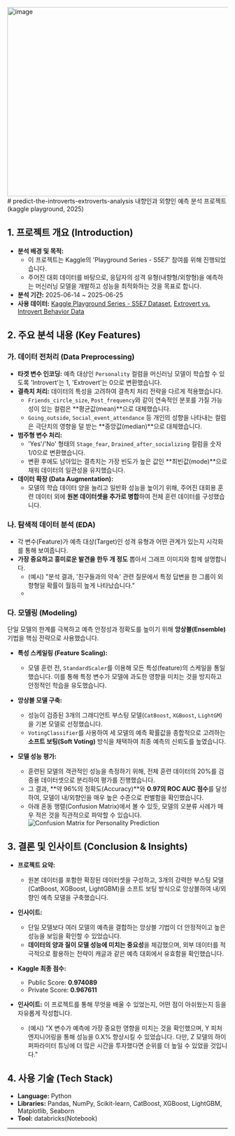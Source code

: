 <img width="548" height="432" alt="image" src="https://github.com/user-attachments/assets/be4ce84b-46d0-414f-a2f9-6ae311e3525f" /># predict-the-introverts-extroverts-analysis
내향인과 외향인 예측 분석 프로젝트(kaggle playground, 2025)

## 1. 프로젝트 개요 (Introduction)

* **분석 배경 및 목적:**
    * 이 프로젝트는 Kaggle의 'Playground Series - S5E7' 참여를 위해 진행되었습니다.
    * 주어진 대회 데이터를 바탕으로, 응답자의 성격 유형(내향형/외향형)을 예측하는 머신러닝 모델을 개발하고 성능을 최적화하는 것을 목표로 합니다.
* **분석 기간:** 2025-06-14 ~ 2025-06-25
* **사용 데이터:** [Kaggle Playground Series - S5E7 Dataset](https://www.kaggle.com/competitions/playground-series-s5e7/data), [Extrovert vs. Introvert Behavior Data](https://www.kaggle.com/datasets/rakeshkapilavai/extrovert-vs-introvert-behavior-data/data)


## 2. 주요 분석 내용 (Key Features)

### 가. 데이터 전처리 (Data Preprocessing)

* **타겟 변수 인코딩:** 예측 대상인 `Personality` 컬럼을 머신러닝 모델이 학습할 수 있도록 'Introvert'는 1, 'Extrovert'는 0으로 변환했습니다.
* **결측치 처리:** 데이터의 특성을 고려하여 결측치 처리 전략을 다르게 적용했습니다.
    * `Friends_circle_size`, `Post_frequency`와 같이 연속적인 분포를 가질 가능성이 있는 컬럼은 **평균값(mean)**으로 대체했습니다.
    * `Going_outside`, `Social_event_attendance` 등 개인의 성향을 나타내는 컬럼은 극단치의 영향을 덜 받는 **중앙값(median)**으로 대체했습니다.
* **범주형 변수 처리:**
    * 'Yes'/'No' 형태의 `Stage_fear`, `Drained_after_socializing` 컬럼을 숫자 1/0으로 변환했습니다.
    * 변환 후에도 남아있는 결측치는 가장 빈도가 높은 값인 **최빈값(mode)**으로 채워 데이터의 일관성을 유지했습니다.
* **데이터 확장 (Data Augmentation):**
    * 모델의 학습 데이터 양을 늘리고 일반화 성능을 높이기 위해, 주어진 대회용 훈련 데이터 외에 **원본 데이터셋을 추가로 병합**하여 전체 훈련 데이터를 구성했습니다.


### 나. 탐색적 데이터 분석 (EDA)
* 각 변수(Feature)가 예측 대상(Target)인 성격 유형과 어떤 관계가 있는지 시각화를 통해 보여줍니다.
* **가장 중요하고 흥미로운 발견을 한두 개 정도** 뽑아서 그래프 이미지와 함께 설명합니다.
    * (예시) "분석 결과, '친구들과의 약속' 관련 질문에서 특정 답변을 한 그룹이 외향형일 확률이 월등히 높게 나타났습니다."
    * 
### 다. 모델링 (Modeling)
단일 모델의 한계를 극복하고 예측 안정성과 정확도를 높이기 위해 **앙상블(Ensemble)** 기법을 핵심 전략으로 사용했습니다.

* **특성 스케일링 (Feature Scaling):**
    * 모델 훈련 전, `StandardScaler`를 이용해 모든 특성(feature)의 스케일을 통일했습니다. 이를 통해 특정 변수가 모델에 과도한 영향을 미치는 것을 방지하고 안정적인 학습을 유도했습니다.
* **앙상블 모델 구축:**
    * 성능이 검증된 3개의 그래디언트 부스팅 모델(`CatBoost`, `XGBoost`, `LightGM`)을 기본 모델로 선정했습니다.
    * `VotingClassifier`를 사용하여 세 모델의 예측 확률값을 종합적으로 고려하는 **소프트 보팅(Soft Voting)** 방식을 채택하여 최종 예측의 신뢰도를 높였습니다.

* **모델 성능 평가:**
    * 훈련된 모델의 객관적인 성능을 측정하기 위해, 전체 훈련 데이터의 20%를 검증용 데이터셋으로 분리하여 평가를 진행했습니다.
    * 그 결과, **약 96%의 정확도(Accuracy)**와 **0.97의 ROC AUC 점수**를 달성하여, 모델이 내/외향인을 매우 높은 수준으로 판별함을 확인했습니다.
    * 아래 혼동 행렬(Confusion Matrix)에서 볼 수 있듯, 모델의 오분류 사례가 매우 적은 것을 직관적으로 파악할 수 있습니다.
![Confusion Matrix for Personality Prediction](<img width="548" height="432" alt="image" src="https://github.com/user-attachments/assets/e4009a69-890b-4c30-87ec-0cb68b720621" />)


## 3. 결론 및 인사이트 (Conclusion & Insights)

* **프로젝트 요약:**
    * 원본 데이터를 포함한 확장된 데이터셋을 구성하고, 3개의 강력한 부스팅 모델(CatBoost, XGBoost, LightGBM)을 소프트 보팅 방식으로 앙상블하여 내/외향인 예측 모델을 구축했습니다. 
* **인사이트:**
    * 단일 모델보다 여러 모델의 예측을 결합하는 앙상블 기법이 더 안정적이고 높은 성능을 보임을 확인할 수 있었습니다.
    * **데이터의 양과 질이 모델 성능에 미치는 중요성**을 체감했으며, 외부 데이터를 적극적으로 활용하는 전략이 캐글과 같은 예측 대회에서 유효함을 확인했습니다.
* **Kaggle 최종 점수:**
    * Public Score: **0.974089**
    * Private Score: **0.967611**

* **인사이트:** 이 프로젝트를 통해 무엇을 배울 수 있었는지, 어떤 점이 아쉬웠는지 등을 자유롭게 작성합니다.
    * (예시) "X 변수가 예측에 가장 중요한 영향을 미치는 것을 확인했으며, Y 피처 엔지니어링을 통해 성능을 0.X% 향상시킬 수 있었습니다. 다만, Z 모델의 하이퍼파라미터 튜닝에 더 많은 시간을 투자했다면 순위를 더 높일 수 있었을 것입니다."


## 4. 사용 기술 (Tech Stack)

* **Language:** Python
* **Libraries:** Pandas, NumPy, Scikit-learn, CatBoost, XGBoost, LightGBM, Matplotlib, Seaborn
* **Tool:** databricks(Notebook)

---
